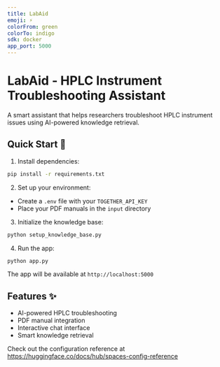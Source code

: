 ```yaml
---
title: LabAid
emoji: ⚡
colorFrom: green
colorTo: indigo
sdk: docker
app_port: 5000
---
```


# LabAid - HPLC Instrument Troubleshooting Assistant

A smart assistant that helps researchers troubleshoot HPLC instrument issues using AI-powered knowledge retrieval.

## Quick Start 🚀

1. Install dependencies:
```bash
pip install -r requirements.txt
```

2. Set up your environment:
- Create a `.env` file with your `TOGETHER_API_KEY`
- Place your PDF manuals in the `input` directory

3. Initialize the knowledge base:
```bash
python setup_knowledge_base.py
```

4. Run the app:
```bash
python app.py
```

The app will be available at `http://localhost:5000`

## Features ✨
- AI-powered HPLC troubleshooting
- PDF manual integration
- Interactive chat interface
- Smart knowledge retrieval

Check out the configuration reference at https://huggingface.co/docs/hub/spaces-config-reference

